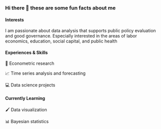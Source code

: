 ### Hi there 👋 these are some fun facts about me

#### Interests
I am passionate about data analysis that supports public policy evaluation and good governance. Especially interested in the areas of labor economics, education, social capital, and public health

#### Experiences & Skills 
:mag_right: Econometric research

:chart_with_upwards_trend: Time series analysis and forecasting

:computer: Data science projects

#### Currently Learning
:paintbrush: Data visualization

:bar_chart: Bayesian statistics

<!--
**T4vish/T4vish** is a ✨ _special_ ✨ repository because its `README.md` (this file) appears on your GitHub profile.

Here are some ideas to get you started:

- 🔭 I’m currently working on ...
- 🌱 I’m currently learning ...
- 👯 I’m looking to collaborate on ...
- 🤔 I’m looking for help with ...
- 💬 Ask me about ...
- 📫 How to reach me: ...
- 😄 Pronouns: ...
- ⚡ Fun fact: ...
-->
